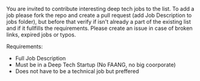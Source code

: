 You are invited to contribute interesting deep tech jobs to the list.
To add a job please fork the repo and create a pull request (add Job Description to jobs folder), but before that verify if isn't already a part of the existing list and if it fullfills the requirements.
Please create an issue in case of broken links, expired jobs or typos. 

Requirements:
- Full Job Description
- Must be in a Deep Tech Startup (No FAANG, no big coorporate)
- Does not have to be a technical job but preffered
